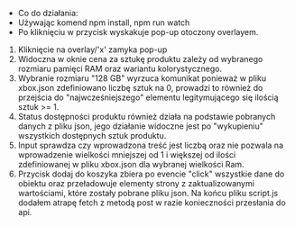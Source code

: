 - Co do działania:
- Używając komend npm install,  npm run watch 
- Po kliknięciu w przycisk wyskakuje pop-up otoczony overlayem.
1. Kliknięcie na overlay/'x' zamyka pop-up
2. Widoczna w oknie cena za sztukę produktu zależy od wybranego rozmiaru pamięci RAM oraz wariantu kolorystycznego.
3. Wybranie rozmiaru "128 GB" wyrzuca komunikat ponieważ w pliku xbox.json zdefiniowano liczbę sztuk na 0, prowadzi to również do przejścia do "najwcześniejszego" elementu legitymującego się ilością sztuk >= 1.
4. Status dostępności produktu również działa na podstawie pobranych danych z pliku json, jego działanie widoczne jest po "wykupieniu" wszystkich dostępnych sztuk produktu.
5. Input sprawdza czy wprowadzona treść jest liczbą oraz nie pozwala na wprowadzenie wielkości mniejszej od 1 i większej od ilości zdefiniowanej w pliku xbox.json dla wybranej wielkości Ram.
6. Przycisk dodaj do koszyka zbiera po evencie "click" wszystkie dane do obiektu oraz przeładowuje elementy strony z zaktualizowanymi wartościami, które zostały pobrane pliku json. Na końcu pliku script.js dodałem atrapę fetch z metodą post w razie konieczności przesłania do api.
